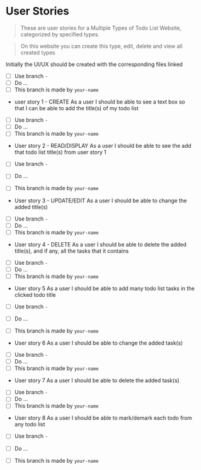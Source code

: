 # User Stories

> These are user stories for a Multiple Types of Todo List Website, categorized by specified types.

> On this website you can create this type, edit, delete and view all created types

Initially the UI/UX should be created with the corresponding files linked
- [ ] Use branch `-`
- [ ] Do ...
- [ ] This branch is made by `your-name`

* user story 1 - CREATE
As a user I should be able to see a text box so that I can be able to add the title(s) of my todo list
- [ ] Use branch `-`
- [ ] Do ...
- [ ] This branch is made by `your-name`

* User story 2 - READ/DISPLAY
As a user I should be able to see the add that todo list title(s) from user story 1  
- [ ] Use branch `-`
- [ ] Do ...
- [ ] This branch is made by `your-name`


* User story 3 - UPDATE/EDIT
As a user I should be able to change the added title(s)
- [ ] Use branch `-`
- [ ] Do ...
- [ ] This branch is made by `your-name`

* User story 4 - DELETE
As a user I should be able to delete the added title(s), and if any, all the tasks that it contains
- [ ] Use branch `-`
- [ ] Do ...
- [ ] This branch is made by `your-name`

* User story 5
As a user I should be able to add many todo list tasks in the clicked todo title 
- [ ] Use branch `-`
- [ ] Do ...
- [ ] This branch is made by `your-name`


* User story 6
As a user I should be able to change the added task(s)
- [ ] Use branch `-`
- [ ] Do ...
- [ ] This branch is made by `your-name`

* User story 7
As a user I should be able to delete the added task(s)
- [ ] Use branch `-`
- [ ] Do ...
- [ ] This branch is made by `your-name`

* User story 8
As a user I should be able to mark/demark each todo from any todo list
- [ ] Use branch `-`
- [ ] Do ...
- [ ] This branch is made by `your-name`

